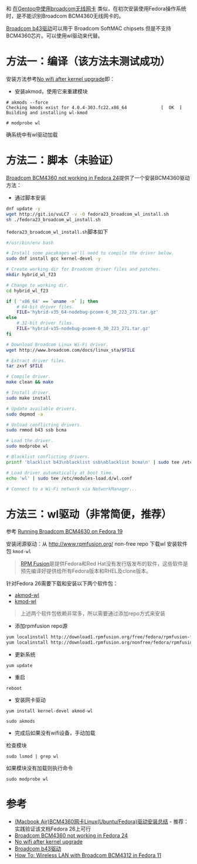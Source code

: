 和 [在Gentoo中使用broadcom无线网卡](../../gentoo/broadcom_wifi) 类似，在初次安装使用Fedora操作系统时，是不能识别Broadcom BCM4360无线网卡的。

[Broadcom b43驱动](https://wireless.wiki.kernel.org/en/users/Drivers/b43)可以用于 Broadcom SoftMAC chipsets 但是不支持 BCM4360芯片。可以使用wl驱动来代替。

# 方法一：编译（该方法未测试成功）

安装方法参考[No wifi after kernel upgrade](https://ask.fedoraproject.org/en/question/69411/no-wifi-after-kernel-upgrade/)即：

* 安装akmod，使用它来重建模块

```
# akmods --force 
Checking kmods exist for 4.0.4-303.fc22.x86_64             [  OK  ] 
Building and installing wl-kmod

# modprobe wl
```

确系统中有wl驱动加载

# 方法二：脚本（未验证）

[Broadcom BCM4360 not working in Fedora 24](https://www.reddit.com/r/Fedora/comments/4t3psm/broadcom_bcm4360_not_working_in_fedora_24/)提供了一个安装BCM4360驱动方法：


* 通过脚本安装

```bash
dnf update -y
wget http://git.io/vuLC7 -v -O fedora23_broadcom_wl_install.sh
sh ./fedora23_broadcom_wl_install.sh
```

`fedora23_broadcom_wl_install.sh`脚本如下

```bash
#/usr/bin/env bash

# Install some pacakages we'll need to compile the driver below.
sudo dnf install gcc kernel-devel -y

# Create working dir for Broadcom driver files and patches.
mkdir hybrid_wl_f23

# Change to working dir.
cd hybrid_wl_f23

if [ 'x86_64' == `uname -m` ]; then
	# 64-bit driver files.
	FILE='hybrid-v35_64-nodebug-pcoem-6_30_223_271.tar.gz'
else
	# 32-bit driver files.
	FILE='hybrid-v35-nodebug-pcoem-6_30_223_271.tar.gz'
fi

# Download Broadcom Linux Wi-Fi driver.
wget http://www.broadcom.com/docs/linux_sta/$FILE

# Extract driver files.
tar zxvf $FILE

# Compile driver.
make clean && make

# Install driver.
sudo make install

# Update available drivers.
sudo depmod -a

# Unload conflicting drivers.
sudo rmmod b43 ssb bcma

# Load the driver.
sudo modprobe wl

# Blacklist conflicting drivers.
printf 'blacklist b43\nblacklist ssb\nblacklist bcma\n' | sudo tee /etc/modprobe.d/wl.conf

# Load driver automatically at boot time.
echo 'wl' | sudo tee /etc/modules-load.d/wl.conf

# Connect to a Wi-Fi network via NetworkManager...
```

# 方法三：wl驱动（非常简便，推荐）

参考 [Running Broadcom BCM4630 on Fedora 19](https://ask.fedoraproject.org/en/question/34399/running-broadcom-bcm4630-on-fedora-19/)

安装闭源驱动：从 http://www.rpmfusion.org/  non-free repo 下载wl 安装软件包 `kmod-wl`

> [RPM Fusion](https://rpmfusion.org/)是提供Fedora和Red Hat没有发行版发布的软件，这些软件是预先编译好提供给所有Fedora版本和RHEL及clone版本。

针对Fedora 26需要下载和安装以下两个软件包：

* [akmod-wl](http://download1.rpmfusion.org/nonfree/fedora/releases/26/Everything/x86_64/os/repoview/akmod-wl.html)
* [kmod-wl](http://download1.rpmfusion.org/nonfree/fedora/releases/26/Everything/x86_64/os/repoview/kmod-wl.html)

> 上述两个软件包依赖非常多，所以需要通过添加repo方式来安装

* 添加rpmfusion repo源

```bash
yum localinstall http://download1.rpmfusion.org/free/fedora/rpmfusion-free-release-$(rpm -E %fedora).noarch.rpm
yum localinstall http://download1.rpmfusion.org/nonfree/fedora/rpmfusion-nonfree-release-$(rpm -E %fedora).noarch.rpm
```

* 更新系统

```
yum update
```

* 重启

```
reboot
```

* 安装网卡驱动

```
yum install kernel-devel akmod-wl

sudo akmods
```

* 完成后如果没有wifi设备，手动加载

检查模块

```
sudo lsmod | grep wl
```

如果模块没有加载则执行命令

```
sudo modprobe wl
```


# 参考

* [(Macbook Air)BCM4360网卡Linux(Ubuntu/Fedora)驱动安装总结](http://m.aichengxu.com/linux/1111974.htm) - 推荐：实践验证该文档Fedora 26上可行
* [Broadcom BCM4360 not working in Fedora 24](https://www.reddit.com/r/Fedora/comments/4t3psm/broadcom_bcm4360_not_working_in_fedora_24/)
* [No wifi after kernel upgrade](https://ask.fedoraproject.org/en/question/69411/no-wifi-after-kernel-upgrade/)
* [Broadcom b43驱动](https://wireless.wiki.kernel.org/en/users/Drivers/b43)
* [How To: Wireless LAN with Broadcom BCM4312 in Fedora 11](https://gofedora.com/how-to-wireless-lan-broadcom-bcm4312-fedora-11/)